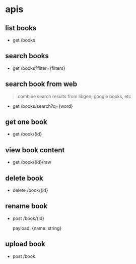 apis
==

## list books

- get /books

## search books

- get /books?filter={filters}

## search book from web

> combine search results from libgen, google books, etc

- get /books/search?q={word}

## get one book

- get /book/{id}

## view book content

- get /book/{id}/raw

## delete book

- delete /book/{id}

## rename book

- post /book/{id}

  payload: {name: string}

## upload book

- post /book